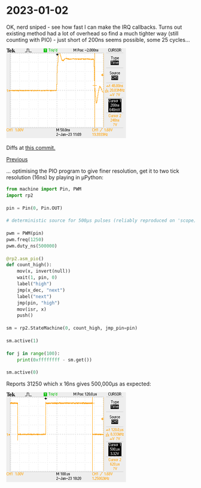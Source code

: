 # 2023-01-02

OK, nerd sniped - see how fast I can make the IRQ callbacks. Turns out existing method had a lot of overhead so find a much tighter way (still counting with PIO) - just short of 200ns seems possible, some 25 cycles...

![Oscilloscope trace](./F0043TEK.png)

Diffs at [this commit.](https://github.com/graeme-winter/rp2040-explore/commit/b610b5477b2c101f366089d14bc01a68c4212ee9)

[Previous](./2023-01-01.md)

... optimising the PIO program to give finer resolution, get it to two tick resolution (16ns) by playing in µPython:

```python
from machine import Pin, PWM
import rp2

pin = Pin(0, Pin.OUT)

# deterministic source for 500µs pulses (reliably reproduced on 'scope)

pwm = PWM(pin)
pwm.freq(1250)
pwm.duty_ns(500000)

@rp2.asm_pio()
def count_high():
    mov(x, invert(null))
    wait(1, pin, 0)
    label("high")
    jmp(x_dec, "next")
    label("next")
    jmp(pin, "high")
    mov(isr, x)
    push()
    
sm = rp2.StateMachine(0, count_high, jmp_pin=pin)

sm.active(1)

for j in range(100):
    print(0xffffffff - sm.get())

sm.active(0)
```

Reports 31250 which x 16ns gives 500,000µs as expected:

![Oscilloscope trace again](./F0047TEK.png)
